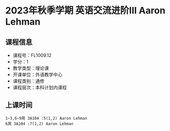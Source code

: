 # 2023年秋季学期 英语交流进阶III Aaron Lehman






## 课程信息

- 课程号：FL1009.12
- 学分：1
- 教学类型：理论课
- 开课单位：外语教学中心
- 课程类别：通修
- 课程层次：本科计划内课程

## 上课时间

```
1~3,6~9周 3A104 :5(1,2) Aaron Lehman
6周 3A104 :7(1,2) Aaron Lehman
```

